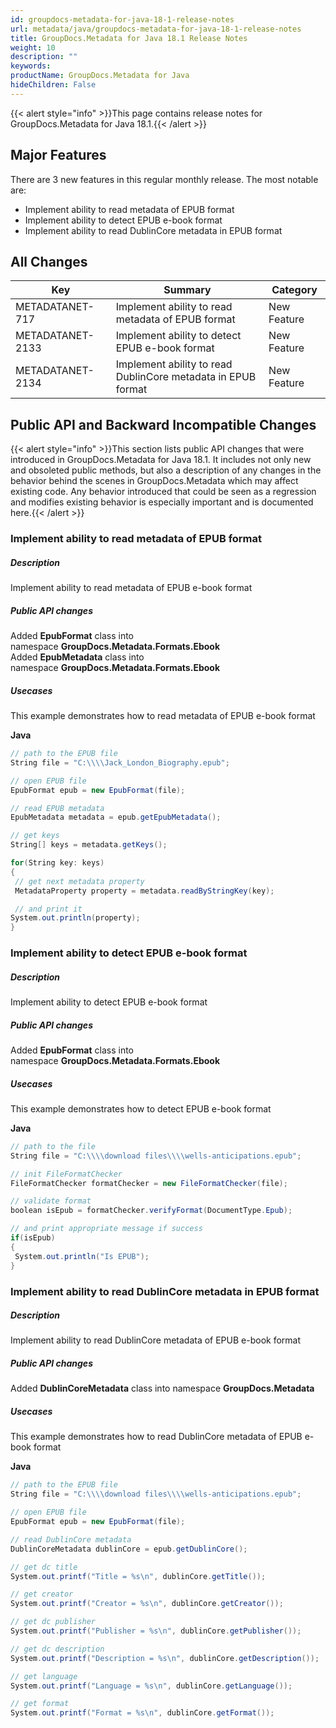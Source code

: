 ```yaml
---
id: groupdocs-metadata-for-java-18-1-release-notes
url: metadata/java/groupdocs-metadata-for-java-18-1-release-notes
title: GroupDocs.Metadata for Java 18.1 Release Notes
weight: 10
description: ""
keywords: 
productName: GroupDocs.Metadata for Java
hideChildren: False
---
```

{{< alert style="info" >}}This page contains release notes for GroupDocs.Metadata for Java 18.1.{{< /alert >}}

## Major Features

There are 3 new features in this regular monthly release. The most notable are:

*   Implement ability to read metadata of EPUB format
*   Implement ability to detect EPUB e-book format
*   Implement ability to read DublinCore metadata in EPUB format

## All Changes

| Key | Summary | Category |
| --- | --- | --- |
| METADATANET-717 | Implement ability to read metadata of EPUB format | New Feature |
| METADATANET-2133   | Implement ability to detect EPUB e-book format | New Feature  |
| METADATANET-2134 | Implement ability to read DublinCore metadata in EPUB format | New Feature  |

## Public API and Backward Incompatible Changes

{{< alert style="info" >}}This section lists public API changes that were introduced in GroupDocs.Metadata for Java 18.1. It includes not only new and obsoleted public methods, but also a description of any changes in the behavior behind the scenes in GroupDocs.Metadata which may affect existing code. Any behavior introduced that could be seen as a regression and modifies existing behavior is especially important and is documented here.{{< /alert >}}

### Implement ability to read metadata of EPUB format

##### Description

Implement ability to read metadata of EPUB e-book format

##### Public API changes

Added **EpubFormat** class into namespace **GroupDocs.Metadata.Formats.Ebook**  
Added **EpubMetadata** class into namespace **GroupDocs.Metadata.Formats.Ebook**

##### Usecases

This example demonstrates how to read metadata of EPUB e-book format

**Java**

```csharp
// path to the EPUB file
String file = "C:\\\\Jack_London_Biography.epub";

// open EPUB file
EpubFormat epub = new EpubFormat(file);

// read EPUB metadata
EpubMetadata metadata = epub.getEpubMetadata();

// get keys
String[] keys = metadata.getKeys();

for(String key: keys)
{
 // get next metadata property
 MetadataProperty property = metadata.readByStringKey(key);

 // and print it
System.out.println(property);
}
```

### Implement ability to detect EPUB e-book format

##### Description

Implement ability to detect EPUB e-book format

##### Public API changes

Added **EpubFormat** class into namespace **GroupDocs.Metadata.Formats.Ebook**

##### Usecases

This example demonstrates how to detect EPUB e-book format

**Java**

```csharp
// path to the file
String file = "C:\\\\download files\\\\wells-anticipations.epub";

// init FileFormatChecker
FileFormatChecker formatChecker = new FileFormatChecker(file);

// validate format
boolean isEpub = formatChecker.verifyFormat(DocumentType.Epub);

// and print appropriate message if success
if(isEpub)
{
 System.out.println("Is EPUB");
}
```

### Implement ability to read DublinCore metadata in EPUB format

##### Description

Implement ability to read DublinCore metadata of EPUB e-book format

##### Public API changes

Added **DublinCoreMetadata** class into namespace **GroupDocs.Metadata**

##### Usecases

This example demonstrates how to read DublinCore metadata of EPUB e-book format

**Java**

```csharp
// path to the EPUB file
String file = "C:\\\\download files\\\\wells-anticipations.epub";

// open EPUB file
EpubFormat epub = new EpubFormat(file);

// read DublinCore metadata
DublinCoreMetadata dublinCore = epub.getDublinCore();

// get dc title
System.out.printf("Title = %s\n", dublinCore.getTitle());

// get creator
System.out.printf("Creator = %s\n", dublinCore.getCreator());

// get dc publisher
System.out.printf("Publisher = %s\n", dublinCore.getPublisher());

// get dc description
System.out.printf("Description = %s\n", dublinCore.getDescription());

// get language
System.out.printf("Language = %s\n", dublinCore.getLanguage());

// get format
System.out.printf("Format = %s\n", dublinCore.getFormat());
```
